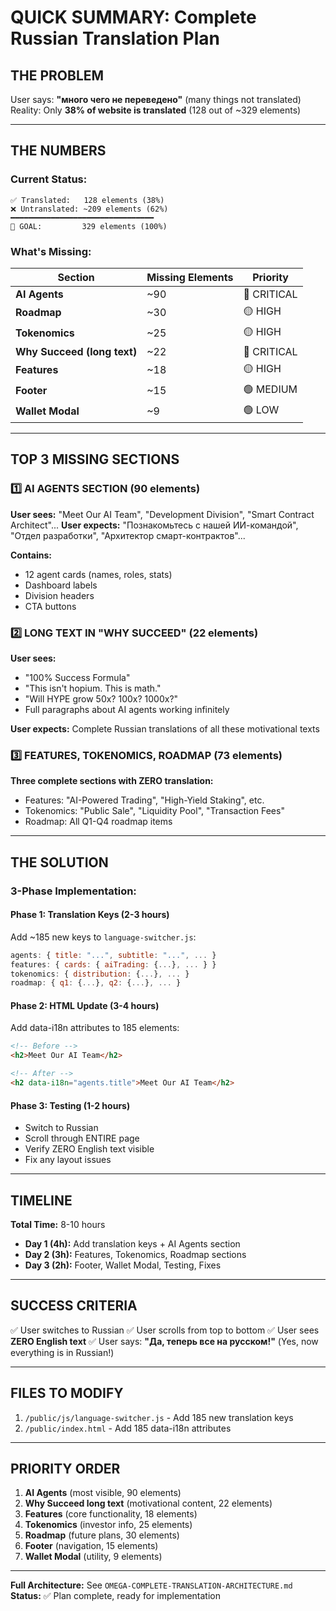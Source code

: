 # QUICK SUMMARY: Complete Russian Translation Plan

## THE PROBLEM
User says: **"много чего не переведено"** (many things not translated)
Reality: Only **38% of website is translated** (128 out of ~329 elements)

---

## THE NUMBERS

### Current Status:
```
✅ Translated:   128 elements (38%)
❌ Untranslated: ~209 elements (62%)
━━━━━━━━━━━━━━━━━━━━━━━━━━━━━━━━
🎯 GOAL:         329 elements (100%)
```

### What's Missing:

| Section | Missing Elements | Priority |
|---------|------------------|----------|
| **AI Agents** | ~90 | 🔴 CRITICAL |
| **Roadmap** | ~30 | 🟡 HIGH |
| **Tokenomics** | ~25 | 🟡 HIGH |
| **Why Succeed (long text)** | ~22 | 🔴 CRITICAL |
| **Features** | ~18 | 🟡 HIGH |
| **Footer** | ~15 | 🟢 MEDIUM |
| **Wallet Modal** | ~9 | 🟢 LOW |

---

## TOP 3 MISSING SECTIONS

### 1️⃣ AI AGENTS SECTION (90 elements)
**User sees:** "Meet Our AI Team", "Development Division", "Smart Contract Architect"...
**User expects:** "Познакомьтесь с нашей ИИ-командой", "Отдел разработки", "Архитектор смарт-контрактов"...

**Contains:**
- 12 agent cards (names, roles, stats)
- Dashboard labels
- Division headers
- CTA buttons

### 2️⃣ LONG TEXT IN "WHY SUCCEED" (22 elements)
**User sees:**
- "100% Success Formula"
- "This isn't hopium. This is math."
- "Will HYPE grow 50x? 100x? 1000x?"
- Full paragraphs about AI agents working infinitely

**User expects:** Complete Russian translations of all these motivational texts

### 3️⃣ FEATURES, TOKENOMICS, ROADMAP (73 elements)
**Three complete sections with ZERO translation:**
- Features: "AI-Powered Trading", "High-Yield Staking", etc.
- Tokenomics: "Public Sale", "Liquidity Pool", "Transaction Fees"
- Roadmap: All Q1-Q4 roadmap items

---

## THE SOLUTION

### 3-Phase Implementation:

#### Phase 1: Translation Keys (2-3 hours)
Add ~185 new keys to `language-switcher.js`:
```javascript
agents: { title: "...", subtitle: "...", ... }
features: { cards: { aiTrading: {...}, ... } }
tokenomics: { distribution: {...}, ... }
roadmap: { q1: {...}, q2: {...}, ... }
```

#### Phase 2: HTML Update (3-4 hours)
Add data-i18n attributes to 185 elements:
```html
<!-- Before -->
<h2>Meet Our AI Team</h2>

<!-- After -->
<h2 data-i18n="agents.title">Meet Our AI Team</h2>
```

#### Phase 3: Testing (1-2 hours)
- Switch to Russian
- Scroll through ENTIRE page
- Verify ZERO English text visible
- Fix any layout issues

---

## TIMELINE

**Total Time:** 8-10 hours

- **Day 1 (4h):** Add translation keys + AI Agents section
- **Day 2 (3h):** Features, Tokenomics, Roadmap sections
- **Day 3 (2h):** Footer, Wallet Modal, Testing, Fixes

---

## SUCCESS CRITERIA

✅ User switches to Russian
✅ User scrolls from top to bottom
✅ User sees **ZERO English text**
✅ User says: **"Да, теперь все на русском!"** (Yes, now everything is in Russian!)

---

## FILES TO MODIFY

1. `/public/js/language-switcher.js` - Add 185 new translation keys
2. `/public/index.html` - Add 185 data-i18n attributes

---

## PRIORITY ORDER

1. **AI Agents** (most visible, 90 elements)
2. **Why Succeed long text** (motivational content, 22 elements)
3. **Features** (core functionality, 18 elements)
4. **Tokenomics** (investor info, 25 elements)
5. **Roadmap** (future plans, 30 elements)
6. **Footer** (navigation, 15 elements)
7. **Wallet Modal** (utility, 9 elements)

---

**Full Architecture:** See `OMEGA-COMPLETE-TRANSLATION-ARCHITECTURE.md`
**Status:** ✅ Plan complete, ready for implementation
